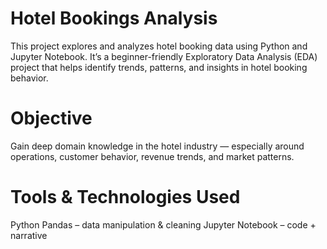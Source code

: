  # Hotel Bookings Analysis
This project explores and analyzes hotel booking data using Python and Jupyter Notebook. It’s a beginner-friendly Exploratory Data Analysis (EDA) project that helps identify trends, patterns, and insights in hotel booking behavior.

# Objective
Gain deep domain knowledge in the hotel industry — especially around operations, customer behavior, revenue trends, and market patterns.

# Tools & Technologies Used
Python
Pandas – data manipulation & cleaning
Jupyter Notebook – code + narrative
